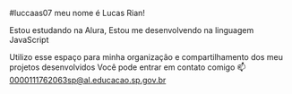 #luccaas07
meu nome é Lucas Rian!

Estou estudando na Alura,
Estou me desenvolvendo na linguagem JavaScript

Utilizo esse espaço para minha organização e compartilhamento dos meu projetos desenvolvidos
Você pode entrar em contato comigo 📫
0000111762063sp@al.educacao.sp.gov.br
